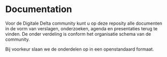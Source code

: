 # Documentation

Voor de Digitale Delta community kunt u op deze reposity alle documenten in de vorm van verslagen, onderzoeken, agenda en presentaties terug te vinden.
De onder verdeling is conform het organisatie schema van de community.

Bij voorkeur slaan we de onderdelen op in een openstandaard formaat.


